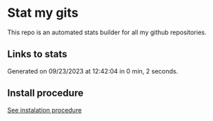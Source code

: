 # Stat my gits

This repo is an automated stats builder for all my github repositories.

## Links to stats


Generated on 09/23/2023 at 12:42:04 in 0 min, 2 seconds.

## Install procedure

[See instalation procedure](./src/install.md)
